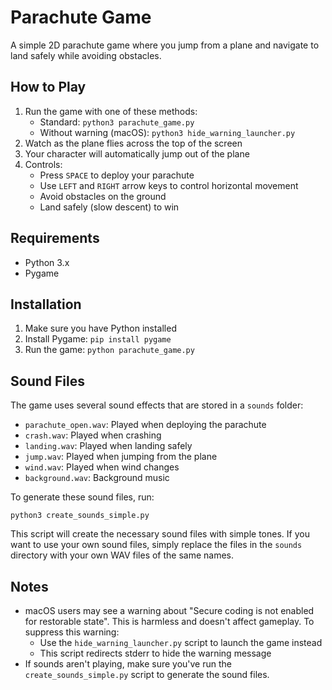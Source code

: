 # Parachute Game

A simple 2D parachute game where you jump from a plane and navigate to land safely while avoiding obstacles.

## How to Play

1. Run the game with one of these methods:
   - Standard: `python3 parachute_game.py`
   - Without warning (macOS): `python3 hide_warning_launcher.py`
2. Watch as the plane flies across the top of the screen
3. Your character will automatically jump out of the plane
4. Controls:
   - Press `SPACE` to deploy your parachute
   - Use `LEFT` and `RIGHT` arrow keys to control horizontal movement
   - Avoid obstacles on the ground
   - Land safely (slow descent) to win

## Requirements

- Python 3.x
- Pygame

## Installation

1. Make sure you have Python installed
2. Install Pygame: `pip install pygame`
3. Run the game: `python parachute_game.py`

## Sound Files

The game uses several sound effects that are stored in a `sounds` folder:
- `parachute_open.wav`: Played when deploying the parachute
- `crash.wav`: Played when crashing
- `landing.wav`: Played when landing safely
- `jump.wav`: Played when jumping from the plane
- `wind.wav`: Played when wind changes
- `background.wav`: Background music

To generate these sound files, run:
```
python3 create_sounds_simple.py
```

This script will create the necessary sound files with simple tones. If you want to use your own sound files, simply replace the files in the `sounds` directory with your own WAV files of the same names.

## Notes

- macOS users may see a warning about "Secure coding is not enabled for restorable state". This is harmless and doesn't affect gameplay. To suppress this warning:
  - Use the `hide_warning_launcher.py` script to launch the game instead
  - This script redirects stderr to hide the warning message
- If sounds aren't playing, make sure you've run the `create_sounds_simple.py` script to generate the sound files.